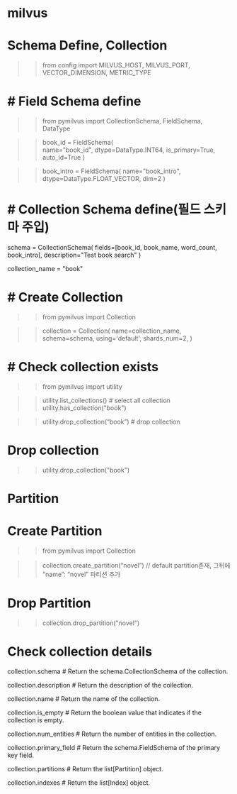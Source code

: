 # milvus

# Schema Define, Collection


>> from config import MILVUS_HOST, MILVUS_PORT, VECTOR_DIMENSION, METRIC_TYPE

# # Field Schema define
>> from pymilvus import CollectionSchema, FieldSchema, DataType

>> book_id = FieldSchema(				
  name="book_id", 
  dtype=DataType.INT64, 
  is_primary=True, 
  auto_id=True
)

>> book_intro = FieldSchema(
  name="book_intro", 
  dtype=DataType.FLOAT_VECTOR, 
  dim=2
)

# # Collection Schema define(필드 스키마 주입)
schema = CollectionSchema(
  fields=[book_id, book_name, word_count, book_intro], 
  description="Test book search"
)

collection_name = "book"

# # Create Collection 
>> from pymilvus import Collection

>> collection = Collection(
    name=collection_name, 
    schema=schema, 
    using='default', 
    shards_num=2,
    )

#  # Check collection exists
>> from pymilvus import utility

>> utility.list_collections()			# select all collection
>> utility.has_collection("book")

>> utility.drop_collection(“book”)	# drop collection

# Drop collection
>> utility.drop_collection("book")


# Partition

# Create Partition
>> from pymilvus import Collection

>> collection.create_partition(“novel”)		// default partition존재, 그뒤에 “name”: “novel” 파티션 추가

# Drop Partition
>> collection.drop_partition("novel") 	


# Check collection details
collection.schema                # Return the schema.CollectionSchema of the collection.

collection.description           # Return the description of the collection.

collection.name                  # Return the name of the collection.

collection.is_empty              # Return the boolean value that indicates if the collection is empty.

collection.num_entities          # Return the number of entities in the collection.

collection.primary_field         # Return the schema.FieldSchema of the primary key field.

collection.partitions            # Return the list[Partition] object.

collection.indexes               # Return the list[Index] object.

